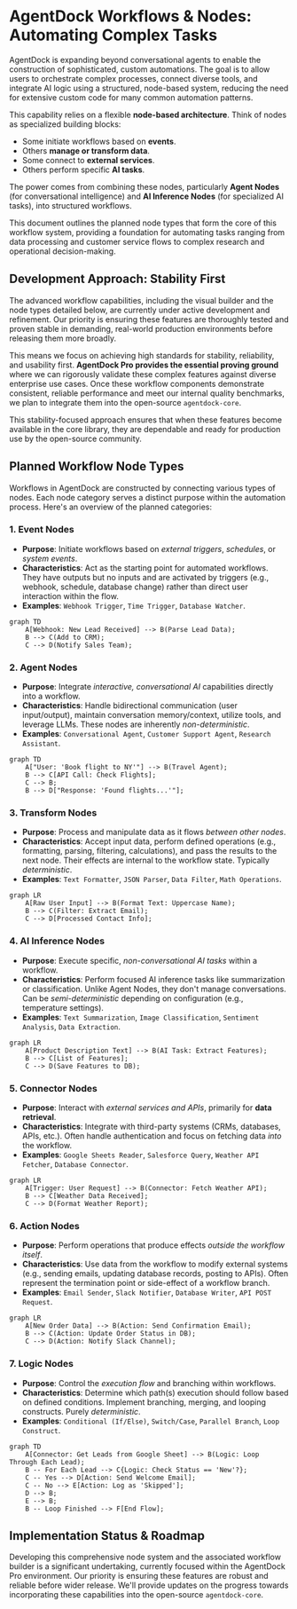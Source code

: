 # AgentDock Workflows & Nodes: Automating Complex Tasks

AgentDock is expanding beyond conversational agents to enable the construction of sophisticated, custom automations. The goal is to allow users to orchestrate complex processes, connect diverse tools, and integrate AI logic using a structured, node-based system, reducing the need for extensive custom code for many common automation patterns.

This capability relies on a flexible **node-based architecture**. Think of nodes as specialized building blocks:

- Some initiate workflows based on **events**.
- Others **manage or transform data**.
- Some connect to **external services**.
- Others perform specific **AI tasks**.

The power comes from combining these nodes, particularly **Agent Nodes** (for conversational intelligence) and **AI Inference Nodes** (for specialized AI tasks), into structured workflows.

This document outlines the planned node types that form the core of this workflow system, providing a foundation for automating tasks ranging from data processing and customer service flows to complex research and operational decision-making.

## Development Approach: Stability First

The advanced workflow capabilities, including the visual builder and the node types detailed below, are currently under active development and refinement. Our priority is ensuring these features are thoroughly tested and proven stable in demanding, real-world production environments before releasing them more broadly.

This means we focus on achieving high standards for stability, reliability, and usability first. **AgentDock Pro provides the essential proving ground** where we can rigorously validate these complex features against diverse enterprise use cases. Once these workflow components demonstrate consistent, reliable performance and meet our internal quality benchmarks, we plan to integrate them into the open-source `agentdock-core`.

This stability-focused approach ensures that when these features become available in the core library, they are dependable and ready for production use by the open-source community.

## Planned Workflow Node Types

Workflows in AgentDock are constructed by connecting various types of nodes. Each node category serves a distinct purpose within the automation process. Here's an overview of the planned categories:

### 1. Event Nodes

- **Purpose**: Initiate workflows based on _external triggers_, _schedules_, or _system events_.
- **Characteristics**: Act as the starting point for automated workflows. They have outputs but no inputs and are activated by triggers (e.g., webhook, schedule, database change) rather than direct user interaction within the flow.
- **Examples**: `Webhook Trigger`, `Time Trigger`, `Database Watcher`.

```mermaid
graph TD
    A[Webhook: New Lead Received] --> B(Parse Lead Data);
    B --> C(Add to CRM);
    C --> D(Notify Sales Team);
```

### 2. Agent Nodes

- **Purpose**: Integrate _interactive, conversational AI_ capabilities directly into a workflow.
- **Characteristics**: Handle bidirectional communication (user input/output), maintain conversation memory/context, utilize tools, and leverage LLMs. These nodes are inherently _non-deterministic_.
- **Examples**: `Conversational Agent`, `Customer Support Agent`, `Research Assistant`.

```mermaid
graph TD
    A["User: 'Book flight to NY'"] --> B(Travel Agent);
    B --> C[API Call: Check Flights];
    C --> B;
    B --> D["Response: 'Found flights...'"];
```

### 3. Transform Nodes

- **Purpose**: Process and manipulate data as it flows _between other nodes_.
- **Characteristics**: Accept input data, perform defined operations (e.g., formatting, parsing, filtering, calculations), and pass the results to the next node. Their effects are internal to the workflow state. Typically _deterministic_.
- **Examples**: `Text Formatter`, `JSON Parser`, `Data Filter`, `Math Operations`.

```mermaid
graph LR
    A[Raw User Input] --> B(Format Text: Uppercase Name);
    B --> C(Filter: Extract Email);
    C --> D[Processed Contact Info];
```

### 4. AI Inference Nodes

- **Purpose**: Execute specific, _non-conversational AI tasks_ within a workflow.
- **Characteristics**: Perform focused AI inference tasks like summarization or classification. Unlike Agent Nodes, they don't manage conversations. Can be _semi-deterministic_ depending on configuration (e.g., temperature settings).
- **Examples**: `Text Summarization`, `Image Classification`, `Sentiment Analysis`, `Data Extraction`.

```mermaid
graph LR
    A[Product Description Text] --> B(AI Task: Extract Features);
    B --> C[List of Features];
    C --> D(Save Features to DB);
```

### 5. Connector Nodes

- **Purpose**: Interact with _external services and APIs_, primarily for **data retrieval**.
- **Characteristics**: Integrate with third-party systems (CRMs, databases, APIs, etc.). Often handle authentication and focus on fetching data _into_ the workflow.
- **Examples**: `Google Sheets Reader`, `Salesforce Query`, `Weather API Fetcher`, `Database Connector`.

```mermaid
graph LR
    A[Trigger: User Request] --> B(Connector: Fetch Weather API);
    B --> C[Weather Data Received];
    C --> D(Format Weather Report);
```

### 6. Action Nodes

- **Purpose**: Perform operations that produce effects _outside the workflow itself_.
- **Characteristics**: Use data from the workflow to modify external systems (e.g., sending emails, updating database records, posting to APIs). Often represent the termination point or side-effect of a workflow branch.
- **Examples**: `Email Sender`, `Slack Notifier`, `Database Writer`, `API POST Request`.

```mermaid
graph LR
    A[New Order Data] --> B(Action: Send Confirmation Email);
    B --> C(Action: Update Order Status in DB);
    C --> D(Action: Notify Slack Channel);
```

### 7. Logic Nodes

- **Purpose**: Control the _execution flow_ and branching within workflows.
- **Characteristics**: Determine which path(s) execution should follow based on defined conditions. Implement branching, merging, and looping constructs. Purely _deterministic_.
- **Examples**: `Conditional (If/Else)`, `Switch/Case`, `Parallel Branch`, `Loop Construct`.

```mermaid
graph TD
    A[Connector: Get Leads from Google Sheet] --> B(Logic: Loop Through Each Lead);
    B -- For Each Lead --> C{Logic: Check Status == 'New'?};
    C -- Yes --> D[Action: Send Welcome Email];
    C -- No --> E[Action: Log as 'Skipped'];
    D --> B;
    E --> B;
    B -- Loop Finished --> F[End Flow];
```

## Implementation Status & Roadmap

Developing this comprehensive node system and the associated workflow builder is a significant undertaking, currently focused within the AgentDock Pro environment. Our priority is ensuring these features are robust and reliable before wider release. We'll provide updates on the progress towards incorporating these capabilities into the open-source `agentdock-core`.
